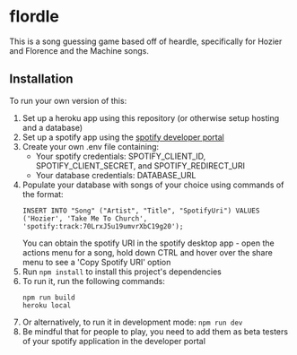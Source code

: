 # flordle
This is a song guessing game based off of heardle, specifically for Hozier and Florence and the Machine songs.

## Installation
To run your own version of this:
1. Set up a heroku app using this repository (or otherwise setup hosting and a database)
2. Set up a spotify app using the [spotify developer portal](https://developer.spotify.com/)
3. Create your own .env file containing:
    * Your spotify credentials: SPOTIFY_CLIENT_ID, SPOTIFY_CLIENT_SECRET, and SPOTIFY_REDIRECT_URI
    * Your database credentials: DATABASE_URL
4. Populate your database with songs of your choice using commands of the format:
   ```
   INSERT INTO "Song" ("Artist", "Title", "SpotifyUri") VALUES ('Hozier', 'Take Me To Church', 'spotify:track:70LrxJ5u19umvrXbC19g20');
   ```
   You can obtain the spotify URI in the spotify desktop app - open the actions menu for a song, hold down CTRL and hover over the share menu to see a 'Copy Spotify URI' option
5. Run `npm install` to install this project's dependencies
6. To run it, run the following commands:
    ```
   npm run build
   heroku local
    ```
7. Or alternatively, to run it in development mode: `npm run dev`
8. Be mindful that for people to play, you need to add them as beta testers of your spotify application in the developer portal